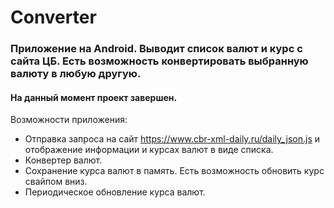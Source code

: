# Converter
### Приложение на Android. Выводит список валют и курс с сайта ЦБ. Есть возможность конвертировать выбранную валюту в любую другую.
#### На данный момент проект завершен.

Возможности приложения:
  - Отправка запроса на сайт https://www.cbr-xml-daily.ru/daily_json.js и отображение информации и курсах валют в виде списка.
  - Конвертер валют.
  - Сохранение курса валют в память. Есть возможность обновить курс свайпом вниз.
  - Периодическое обновление курса валют.
